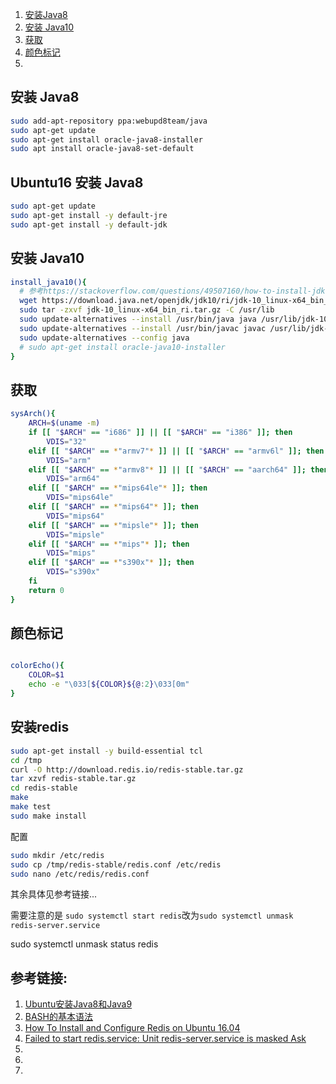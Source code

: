 
1. [安装Java8](#安装Java8)
1. [安装 Java10](#安装Java10)
1. [获取](#获取)
1. [颜色标记](#颜色标记)
1. []()

## 安装 Java8

```bash
sudo add-apt-repository ppa:webupd8team/java
sudo apt-get update
sudo apt-get install oracle-java8-installer
sudo apt install oracle-java8-set-default
```

## Ubuntu16 安装 Java8

```bash
sudo apt-get update
sudo apt-get install -y default-jre
sudo apt-get install -y default-jdk

```

## 安装 Java10

```bash
install_java10(){
  # 参考https://stackoverflow.com/questions/49507160/how-to-install-jdk-10-under-ubuntu
  wget https://download.java.net/openjdk/jdk10/ri/jdk-10_linux-x64_bin_ri.tar.gz  
  sudo tar -zxvf jdk-10_linux-x64_bin_ri.tar.gz -C /usr/lib
  sudo update-alternatives --install /usr/bin/java java /usr/lib/jdk-10/bin/java 1
  sudo update-alternatives --install /usr/bin/javac javac /usr/lib/jdk-10/bin/javac 1  
  sudo update-alternatives --config java
  # sudo apt-get install oracle-java10-installer
}
```

## 获取

```bash
sysArch(){
    ARCH=$(uname -m)
    if [[ "$ARCH" == "i686" ]] || [[ "$ARCH" == "i386" ]]; then
        VDIS="32"
    elif [[ "$ARCH" == *"armv7"* ]] || [[ "$ARCH" == "armv6l" ]]; then
        VDIS="arm"
    elif [[ "$ARCH" == *"armv8"* ]] || [[ "$ARCH" == "aarch64" ]]; then
        VDIS="arm64"
    elif [[ "$ARCH" == *"mips64le"* ]]; then
        VDIS="mips64le"
    elif [[ "$ARCH" == *"mips64"* ]]; then
        VDIS="mips64"
    elif [[ "$ARCH" == *"mipsle"* ]]; then
        VDIS="mipsle"
    elif [[ "$ARCH" == *"mips"* ]]; then
        VDIS="mips"
    elif [[ "$ARCH" == *"s390x"* ]]; then
        VDIS="s390x"
    fi
    return 0
}
```

## 颜色标记

```bash

colorEcho(){
    COLOR=$1
    echo -e "\033[${COLOR}${@:2}\033[0m"
}
```

## 安装redis

```bash
sudo apt-get install -y build-essential tcl
cd /tmp
curl -O http://download.redis.io/redis-stable.tar.gz
tar xzvf redis-stable.tar.gz
cd redis-stable
make
make test
sudo make install
```

配置
```bash
sudo mkdir /etc/redis
sudo cp /tmp/redis-stable/redis.conf /etc/redis
sudo nano /etc/redis/redis.conf
```

其余具体见参考链接...

需要注意的是
`sudo systemctl start redis`改为`sudo systemctl unmask  redis-server.service`

sudo systemctl unmask status redis

## 参考链接:

1. [Ubuntu安装Java8和Java9](https://www.cnblogs.com/woshimrf/p/ubuntu-install-java.html)
1. [BASH的基本语法](https://www.cnblogs.com/lonelywolfmoutain/p/5950439.html)
1. [How To Install and Configure Redis on Ubuntu 16.04](https://www.digitalocean.com/community/tutorials/how-to-install-and-configure-redis-on-ubuntu-16-04)
1. [Failed to start redis.service: Unit redis-server.service is masked
Ask](https://stackoverflow.com/questions/40317106/failed-to-start-redis-service-unit-redis-server-service-is-masked)
1. []()
1. []()
1. []()
